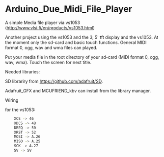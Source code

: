 # Arduino_Due_Midi_File_Player
A simple Media file player via vs1053 (http://www.vlsi.fi/en/products/vs1053.html)

Another project using the vs1053 and the 3, 5' tft display and the vs1053. At the moment only the sd-card and basic touch functions. General MIDI format 0, ogg, wav and wma files can played.

Put your media file in the root directory of your sd-card (MIDI format 0, ogg, wav, wma).
Touch the screen for next title.

Needed libraries:

SD librariry from https://github.com/adafruit/SD.

Adafruit_GFX and MCUFRIEND_kbv can install from the library manager.


Wiring

for the vs1053:
```sh
    XCS -> 46
    XDCS -> 48
    DREQ -> 50
    XRST -> 52
    MOSI -> A.26
    MISO -> A.25
    SCK -> A.27
    5V -> 5V
```
